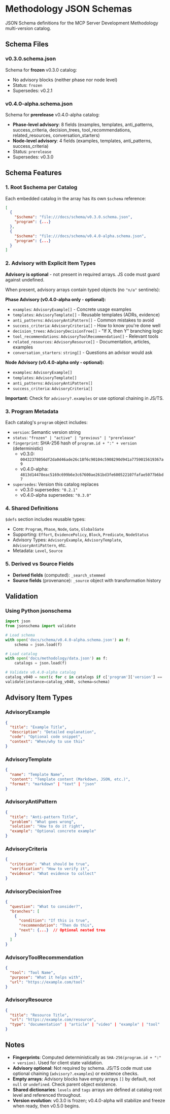 # Methodology JSON Schemas

JSON Schema definitions for the MCP Server Development Methodology multi-version catalog.

## Schema Files

### v0.3.0.schema.json
Schema for **frozen** v0.3.0 catalog:
- No advisory blocks (neither phase nor node level)
- Status: `frozen`
- Supersedes: v0.2.1

### v0.4.0-alpha.schema.json
Schema for **prerelease** v0.4.0-alpha catalog:
- **Phase-level advisory**: 8 fields (examples, templates, anti_patterns, success_criteria, decision_trees, tool_recommendations, related_resources, conversation_starters)
- **Node-level advisory**: 4 fields (examples, templates, anti_patterns, success_criteria)
- Status: `prerelease`
- Supersedes: v0.3.0

## Schema Features

### 1. Root $schema per Catalog
Each embedded catalog in the array has its own `$schema` reference:
```json
[
  {
    "$schema": "file:///docs/schema/v0.3.0.schema.json",
    "program": {...}
  },
  {
    "$schema": "file:///docs/schema/v0.4.0-alpha.schema.json",
    "program": {...}
  }
]
```

### 2. Advisory with Explicit Item Types
**Advisory is optional** - not present in required arrays. JS code must guard against undefined.

When present, advisory arrays contain typed objects (no `"n/a"` sentinels):

**Phase Advisory (v0.4.0-alpha only - optional):**
- `examples`: `AdvisoryExample[]` - Concrete usage examples
- `templates`: `AdvisoryTemplate[]` - Reusable templates (ADRs, evidence)
- `anti_patterns`: `AdvisoryAntiPattern[]` - Common mistakes to avoid
- `success_criteria`: `AdvisoryCriteria[]` - How to know you're done well
- `decision_trees`: `AdvisoryDecisionTree[]` - "If X, then Y" branching logic
- `tool_recommendations`: `AdvisoryToolRecommendation[]` - Relevant tools
- `related_resources`: `AdvisoryResource[]` - Documentation, articles, examples
- `conversation_starters`: `string[]` - Questions an advisor would ask

**Node Advisory (v0.4.0-alpha only - optional):**
- `examples`: `AdvisoryExample[]`
- `templates`: `AdvisoryTemplate[]`
- `anti_patterns`: `AdvisoryAntiPattern[]`
- `success_criteria`: `AdvisoryCriteria[]`

**Important:** Check for `advisory?.examples` or use optional chaining in JS/TS.

### 3. Program Metadata
Each catalog's `program` object includes:
- `version`: Semantic version string
- `status`: `"frozen" | "active" | "previous" | "prerelease"`
- `fingerprint`: SHA-256 hash of `program.id + ":" + version` (deterministic)
  - v0.3.0: `00432378056df2da0d46ade26c18f6c90104c5908290d941a7759015619367a9`
  - v0.4.0-alpha: `4813d14478eac5169c699b6e3c67600ae261bd3fe600522107fafae5077b6bd7`
- `supersedes`: Version this catalog replaces
  - v0.3.0 supersedes: `"0.2.1"`
  - v0.4.0-alpha supersedes: `"0.3.0"`

### 4. Shared Definitions
`$defs` section includes reusable types:
- Core: `Program`, `Phase`, `Node`, `Gate`, `GlobalGate`
- Supporting: `Effort`, `EvidencePolicy`, `Block`, `Predicate`, `NodeStatus`
- Advisory Types: `AdvisoryExample`, `AdvisoryTemplate`, `AdvisoryAntiPattern`, etc.
- Metadata: `Level`, `Source`

### 5. Derived vs Source Fields
- **Derived fields** (computed): `_search_stemmed`
- **Source fields** (provenance): `_source` object with transformation history

## Validation

### Using Python jsonschema
```python
import json
from jsonschema import validate

# Load schema
with open('docs/schema/v0.4.0-alpha.schema.json') as f:
    schema = json.load(f)

# Load catalog
with open('docs/methodology/data.json') as f:
    catalogs = json.load(f)

# Validate v0.4.0-alpha catalog
catalog_v040 = next(c for c in catalogs if c['program']['version'] == '0.4.0-alpha')
validate(instance=catalog_v040, schema=schema)
```

## Advisory Item Types

### AdvisoryExample
```json
{
  "title": "Example Title",
  "description": "Detailed explanation",
  "code": "Optional code snippet",
  "context": "When/why to use this"
}
```

### AdvisoryTemplate
```json
{
  "name": "Template Name",
  "content": "Template content (Markdown, JSON, etc.)",
  "format": "markdown" | "text" | "json"
}
```

### AdvisoryAntiPattern
```json
{
  "title": "Anti-pattern Title",
  "problem": "What goes wrong",
  "solution": "How to do it right",
  "example": "Optional concrete example"
}
```

### AdvisoryCriteria
```json
{
  "criterion": "What should be true",
  "verification": "How to verify it",
  "evidence": "What evidence to collect"
}
```

### AdvisoryDecisionTree
```json
{
  "question": "What to consider?",
  "branches": [
    {
      "condition": "If this is true",
      "recommendation": "Then do this",
      "next": {...}  // Optional nested tree
    }
  ]
}
```

### AdvisoryToolRecommendation
```json
{
  "tool": "Tool Name",
  "purpose": "What it helps with",
  "url": "https://example.com/tool"
}
```

### AdvisoryResource
```json
{
  "title": "Resource Title",
  "url": "https://example.com/resource",
  "type": "documentation" | "article" | "video" | "example" | "tool"
}
```

## Notes

- **Fingerprints**: Computed deterministically as `SHA-256(program.id + ":" + version)`. Used for client state validation.
- **Advisory optional**: Not required by schema. JS/TS code must use optional chaining (`advisory?.examples`) or existence checks.
- **Empty arrays**: Advisory blocks have empty arrays `[]` by default, not `null` or `undefined`. Check parent object existence.
- **Shared dictionaries**: `levels` and `tags` arrays are defined at catalog root level and referenced throughout.
- **Version evolution**: v0.3.0 is frozen; v0.4.0-alpha will stabilize and freeze when ready, then v0.5.0 begins.
